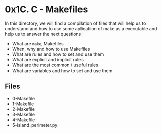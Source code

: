 # 0x1C. C - Makefiles
In this directory, we will find a compilation of files that will help us to understand and how to use some aplicatiion of make as a executable and help us to answer the next questions:
-   What are  `make`, Makefiles
-   When, why and how to use Makefiles
-   What are rules and how to set and use them
-   What are explicit and implicit rules
-   What are the most common / useful rules
-   What are variables and how to set and use them

## Files

 - 0-Makefile
 - 1-Makefile
 - 2-Makefile
 - 3-Makefile
 - 4-Makefile
 - 5-island_perimeter.py: